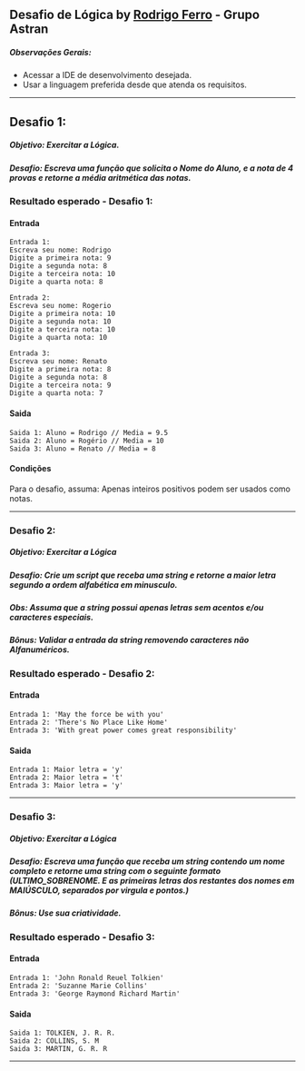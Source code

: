 ## Desafio de Lógica by [Rodrigo Ferro](https://github.com/RodrigoferroBR) - Grupo Astran
##### Observações Gerais:
+ Acessar a IDE de desenvolvimento desejada.
+ Usar a linguagem preferida desde que atenda os requisitos.
---
## Desafio 1:
##### Objetivo: Exercitar a Lógica.
##### Desafio: Escreva uma função que solicita o Nome do Aluno, e a nota de 4 provas e retorne a média aritmética das notas.

### Resultado esperado - Desafio 1:
#### Entrada

```console
Entrada 1:
Escreva seu nome: Rodrigo
Digite a primeira nota: 9
Digite a segunda nota: 8
Digite a terceira nota: 10
Digite a quarta nota: 8

Entrada 2:
Escreva seu nome: Rogerio
Digite a primeira nota: 10
Digite a segunda nota: 10
Digite a terceira nota: 10
Digite a quarta nota: 10

Entrada 3:
Escreva seu nome: Renato
Digite a primeira nota: 8
Digite a segunda nota: 8
Digite a terceira nota: 9
Digite a quarta nota: 7
```

#### Saida
```console
Saida 1: Aluno = Rodrigo // Media = 9.5
Saida 2: Aluno = Rogério // Media = 10
Saida 3: Aluno = Renato // Media = 8
```

#### Condições

Para o desafio, assuma:
Apenas inteiros positivos podem ser usados como notas.

---

### Desafio 2:
##### Objetivo: Exercitar a Lógica
##### Desafio: Crie um script que receba uma string e retorne a maior letra segundo a ordem alfabética em minusculo.
##### Obs: Assuma que a string possui apenas letras sem acentos e/ou caracteres especiais.
##### Bônus: Validar a entrada da string removendo caracteres não Alfanuméricos.

### Resultado esperado - Desafio 2:
#### Entrada

```console
Entrada 1: 'May the force be with you'
Entrada 2: 'There's No Place Like Home'
Entrada 3: 'With great power comes great responsibility'
```

#### Saida
```console
Entrada 1: Maior letra = 'y'
Entrada 2: Maior letra = 't'
Entrada 3: Maior letra = 'y'
```
---

### Desafio 3:
##### Objetivo: Exercitar a Lógica
##### Desafio: Escreva uma função que receba um string contendo um nome completo e retorne uma string com o seguinte formato (ULTIMO_SOBRENOME. E as primeiras letras dos restantes dos nomes em MAIÚSCULO, separados por virgula e pontos.)
##### Bônus: Use sua criatividade.

### Resultado esperado - Desafio 3:
#### Entrada

```console
Entrada 1: 'John Ronald Reuel Tolkien'
Entrada 2: 'Suzanne Marie Collins'
Entrada 3: 'George Raymond Richard Martin'
```

#### Saida
```console
Saida 1: TOLKIEN, J. R. R.
Saida 2: COLLINS, S. M
Saida 3: MARTIN, G. R. R
```
---
